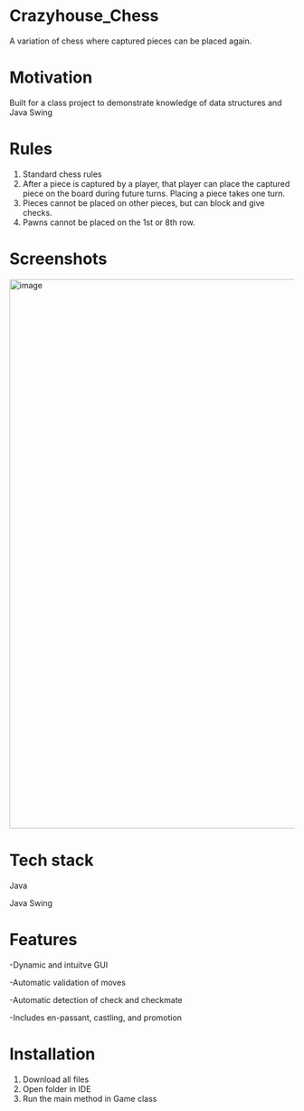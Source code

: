 # Crazyhouse_Chess
A variation of chess where captured pieces can be placed again.

# Motivation
Built for a class project to demonstrate knowledge of data structures and Java Swing

# Rules
1) Standard chess rules
2) After a piece is captured by a player, that player can place the captured piece on the board 
during future turns. Placing a piece takes one turn.
3) Pieces cannot be placed on other pieces, but can block and give checks.
4) Pawns cannot be placed on the 1st or 8th row.

# Screenshots
<img width="969" alt="image" src="https://github.com/minghansun1/crazyhouse_chess/assets/125503192/2a5c0d44-2066-41ac-9b6f-9e11350ccd56">

# Tech stack
Java

Java Swing

# Features
-Dynamic and intuitve GUI

-Automatic validation of moves

-Automatic detection of check and checkmate

-Includes en-passant, castling, and promotion

# Installation
1. Download all files
2. Open folder in IDE
3. Run the main method in Game class

